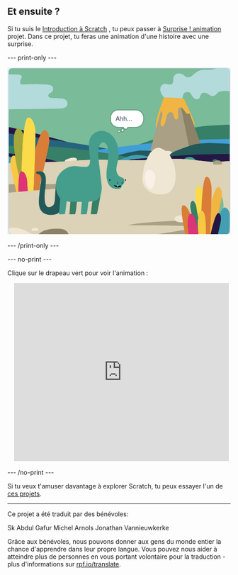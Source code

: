 ## Et ensuite ?

Si tu suis le [Introduction à Scratch](https://projects.raspberrypi.org/fr-FR/pathways/scratch-intro) , tu peux passer à [Surprise ! animation](https://projects.raspberrypi.org/fr-FR/projects/surprise-animation) projet. Dans ce projet, tu feras une animation d'une histoire avec une surprise.

--- print-only ---

![Une surprise! projet d'animation.](images/surprise-story.png)

--- /print-only ---

--- no-print ---

Clique sur le drapeau vert pour voir l'animation :

<div class="scratch-preview" style="margin-left: 15px;">
  <iframe allowtransparency="true" width="485" height="402" src="https://scratch.mit.edu/projects/embed/495932563/?autostart=false" frameborder="0"></iframe>
</div>

--- /no-print ---

Si tu veux t'amuser davantage à explorer Scratch, tu peux essayer l'un de [ces projets](https://projects.raspberrypi.org/fr-FR/projects?software%5B%5D=scratch&curriculum%5B%5D=%201).

***
Ce projet a été traduit par des bénévoles:

Sk Abdul Gafur
Michel Arnols
Jonathan Vannieuwkerke

Grâce aux bénévoles, nous pouvons donner aux gens du monde entier la chance d'apprendre dans leur propre langue. Vous pouvez nous aider à atteindre plus de personnes en vous portant volontaire pour la traduction - plus d'informations sur [rpf.io/translate](https://rpf.io/translate).
